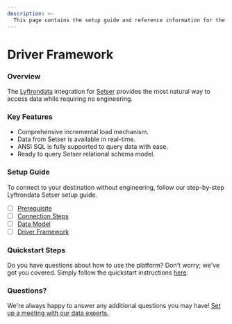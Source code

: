 ```yaml
---
description: >-
  This page contains the setup guide and reference information for the Setser source connector.
---
```


# Driver Framework

### Overview

The [Lyftrondata](https://www.lyftrondata.com/) integration for [Setser](None) provides the most natural way to access data while requiring no engineering.

### Key Features

* Comprehensive incremental load mechanism.
* Data from Setser is available in real-time.&#x20;
* ANSI SQL is fully supported to query data with ease.
* Ready to query Setser relational schema model.

### Setup Guide

To connect to your destination without engineering, follow our step-by-step Lyftrondata Setser setup guide.

* [ ] [Prerequisite](../prerequisite.md)
* [ ] [Connection Steps](../connection-steps.md)
* [ ] [Data Model](../data-model/erd.md)
* [ ] [Driver Framework](../driver-framework/)

### Quickstart Steps

Do you have questions about how to use the platform? Don't worry; we've got you covered. Simply follow the quickstart instructions [here](../driver-framework/README.md).

### Questions? <a href="#questions" id="questions"></a>

We're always happy to answer any additional questions you may have! [Set up a meeting with our data experts.](https://www.lyftrondata.com/book-a-meeting/)



